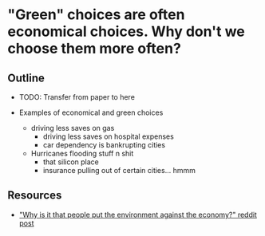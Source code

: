 # "Green" choices are often economical choices. Why don't we choose them more often?

## Outline
- TODO: Transfer from paper to here

- Examples of economical and green choices
  - driving less saves on gas
    - driving less saves on hospital expenses
    - car dependency is bankrupting cities
  - Hurricanes flooding stuff n shit
    - that silicon place
    - insurance pulling out of certain cities... hmmm
## Resources
- ["Why is it that people put the environment against the economy?" reddit post](https://www.reddit.com/r/ecology/comments/1fvh4jv/why_is_it_that_people_put_the_environment_against/)
